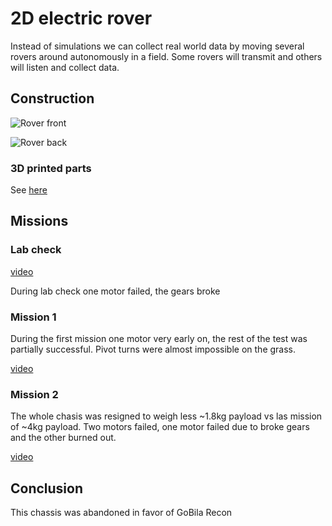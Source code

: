 # 2D electric rover

Instead of simulations we can collect real world data by moving several rovers around autonomously in a field. Some rovers will transmit and others will listen and collect data.

## Construction

![Rover front](https://www.dropbox.com/scl/fi/abgkv05ggvcwoufjlkr7l/roverb.jpeg?rlkey=srz2agfvric4couvit20pf4rj&raw=1)

![Rover back](https://www.dropbox.com/scl/fi/0gpaqi3i1tjylqslduf2i/rovera.jpeg?rlkey=j047hvi589hphmdzzpxeit2hh&raw=1)

### 3D printed parts

See [here](https://www.dropbox.com/s/6xr8pvo5qp1q7tm/roverv1_3dparts.zip?dl=0)

## Missions

### Lab check

[video](https://youtube.com/shorts/f0gLYddFxrA)

During lab check one motor failed, the gears broke

### Mission 1

During the first mission one motor very early on, the rest of the test was partially successful. Pivot turns were almost impossible on the grass.

[video](https://youtu.be/Ghm1TjtYBQA)

### Mission 2

The whole chasis was resigned to weigh less ~1.8kg payload vs las mission of ~4kg payload. Two motors failed, one motor failed due to broke gears and the other burned out.

[video](https://youtu.be/aGzOBduHrvo)

## Conclusion

This chassis was abandoned in favor of GoBila Recon